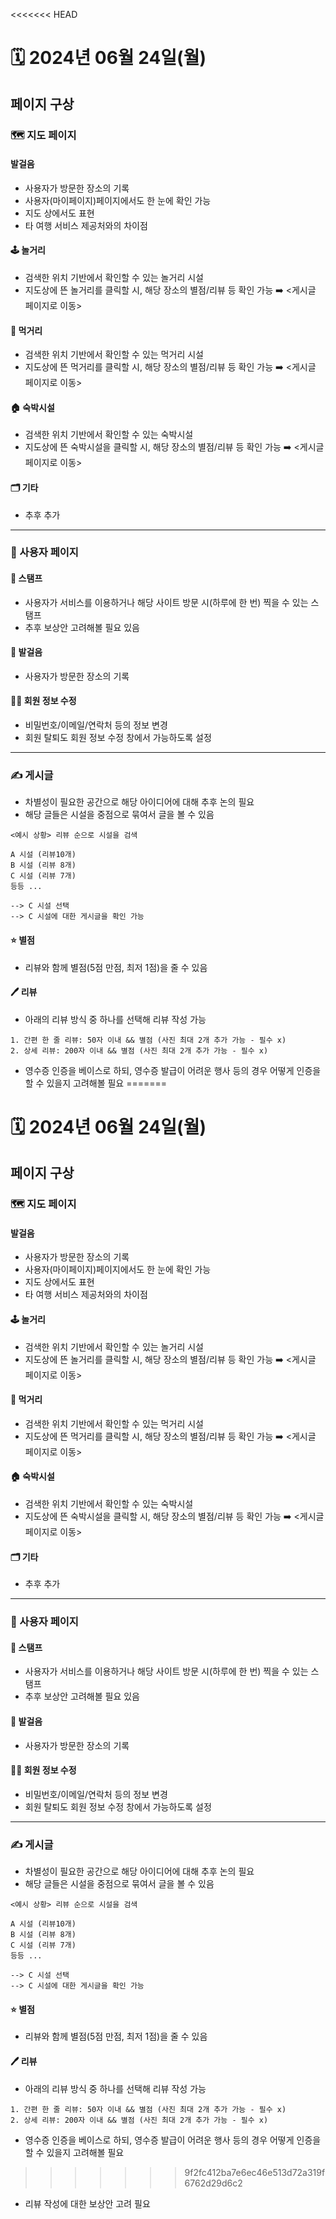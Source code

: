 <<<<<<< HEAD
# 🗓️ 2024년 06월 24일(월)

## 페이지 구상
### 🗺️ 지도 페이지
#### 발걸음
- 사용자가 방문한 장소의 기록
- 사용자(마이페이지)페이지에서도 한 눈에 확인 가능
- 지도 상에서도 표현
- 타 여행 서비스 제공처와의 차이점

#### 🕹️ 놀거리
- 검색한 위치 기반에서 확인할 수 있는 놀거리 시설
- 지도상에 뜬 놀거리를 클릭할 시, 해당 장소의 별점/리뷰 등 확인 가능 ➡️ <게시글 페이지로 이동>

#### 🍚 먹거리
- 검색한 위치 기반에서 확인할 수 있는 먹거리 시설
- 지도상에 뜬 먹거리를 클릭할 시, 해당 장소의 별점/리뷰 등 확인 가능 ➡️ <게시글 페이지로 이동>

#### 🏠 숙박시설
- 검색한 위치 기반에서 확인할 수 있는 숙박시설
- 지도상에 뜬 숙박시설을 클릭할 시, 해당 장소의 별점/리뷰 등 확인 가능 ➡️ <게시글 페이지로 이동>

#### 🗂️ 기타
- 추후 추가
---
### 👤 사용자 페이지
#### 📅 스탬프
- 사용자가 서비스를 이용하거나 해당 사이트 방문 시(하루에 한 번) 찍을 수 있는 스탬프
- 추후 보상안 고려해볼 필요 있음

#### 👣 발걸음
- 사용자가 방문한 장소의 기록

#### 🧑‍🦲 회원 정보 수정
- 비밀번호/이메일/연락처 등의 정보 변경
- 회원 탈퇴도 회원 정보 수정 창에서 가능하도록 설정
---
### ✍️ 게시글
- 차별성이 필요한 공간으로 해당 아이디어에 대해 추후 논의 필요
- 해당 글들은 시설을 중점으로 묶여서 글을 볼 수 있음
```
<예시 상황> 리뷰 순으로 시설을 검색

A 시설 (리뷰10개)
B 시설 (리뷰 8개)
C 시설 (리뷰 7개)
등등 ...

--> C 시설 선택
--> C 시설에 대한 게시글을 확인 가능
```

#### ⭐ 별점
- 리뷰와 함께 별점(5점 만점, 최저 1점)을 줄 수 있음

#### 🖊️ 리뷰
- 아래의 리뷰 방식 중 하나를 선택해 리뷰 작성 가능
```
1. 간편 한 줄 리뷰: 50자 이내 && 별점 (사진 최대 2개 추가 가능 - 필수 x)
2. 상세 리뷰: 200자 이내 && 별점 (사진 최대 2개 추가 가능 - 필수 x)
```
- 영수증 인증을 베이스로 하되, 영수증 발급이 어려운 행사 등의 경우 어떻게 인증을 할 수 있을지 고려해볼 필요
=======
# 🗓️ 2024년 06월 24일(월)

## 페이지 구상
### 🗺️ 지도 페이지
#### 발걸음
- 사용자가 방문한 장소의 기록
- 사용자(마이페이지)페이지에서도 한 눈에 확인 가능
- 지도 상에서도 표현
- 타 여행 서비스 제공처와의 차이점

#### 🕹️ 놀거리
- 검색한 위치 기반에서 확인할 수 있는 놀거리 시설
- 지도상에 뜬 놀거리를 클릭할 시, 해당 장소의 별점/리뷰 등 확인 가능 ➡️ <게시글 페이지로 이동>

#### 🍚 먹거리
- 검색한 위치 기반에서 확인할 수 있는 먹거리 시설
- 지도상에 뜬 먹거리를 클릭할 시, 해당 장소의 별점/리뷰 등 확인 가능 ➡️ <게시글 페이지로 이동>

#### 🏠 숙박시설
- 검색한 위치 기반에서 확인할 수 있는 숙박시설
- 지도상에 뜬 숙박시설을 클릭할 시, 해당 장소의 별점/리뷰 등 확인 가능 ➡️ <게시글 페이지로 이동>

#### 🗂️ 기타
- 추후 추가
---
### 👤 사용자 페이지
#### 📅 스탬프
- 사용자가 서비스를 이용하거나 해당 사이트 방문 시(하루에 한 번) 찍을 수 있는 스탬프
- 추후 보상안 고려해볼 필요 있음

#### 👣 발걸음
- 사용자가 방문한 장소의 기록

#### 🧑‍🦲 회원 정보 수정
- 비밀번호/이메일/연락처 등의 정보 변경
- 회원 탈퇴도 회원 정보 수정 창에서 가능하도록 설정
---
### ✍️ 게시글
- 차별성이 필요한 공간으로 해당 아이디어에 대해 추후 논의 필요
- 해당 글들은 시설을 중점으로 묶여서 글을 볼 수 있음
```
<예시 상황> 리뷰 순으로 시설을 검색

A 시설 (리뷰10개)
B 시설 (리뷰 8개)
C 시설 (리뷰 7개)
등등 ...

--> C 시설 선택
--> C 시설에 대한 게시글을 확인 가능
```

#### ⭐ 별점
- 리뷰와 함께 별점(5점 만점, 최저 1점)을 줄 수 있음

#### 🖊️ 리뷰
- 아래의 리뷰 방식 중 하나를 선택해 리뷰 작성 가능
```
1. 간편 한 줄 리뷰: 50자 이내 && 별점 (사진 최대 2개 추가 가능 - 필수 x)
2. 상세 리뷰: 200자 이내 && 별점 (사진 최대 2개 추가 가능 - 필수 x)
```
- 영수증 인증을 베이스로 하되, 영수증 발급이 어려운 행사 등의 경우 어떻게 인증을 할 수 있을지 고려해볼 필요
>>>>>>> 9f2fc412ba7e6ec46e513d72a319f6762d29d6c2
- 리뷰 작성에 대한 보상안 고려 필요